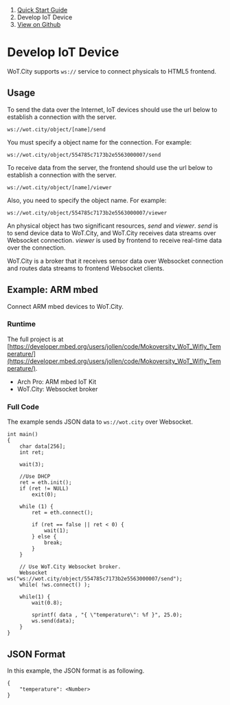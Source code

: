 <div class="row">
    <div class="col-md-12">
        <ol class="breadcrumb">
          <li><a href="#">Quick Start Guide</a></li>
          <li class="active">Develop IoT Device</li>
          <li class="active github"><a href="https://github.com/wotcity/quick-start-guide/tree/master/en-us/arm-mbed" class="fa fa-github">View on Github</a></li>
        </ol>
    </div>
</div>

# Develop IoT Device

WoT.City supports `ws://` service to connect physicals to HTML5 frontend.

## Usage

To send the data over the Internet, IoT devices should use the url below to establish a connection with the server.

```
ws://wot.city/object/[name]/send
```

You must specify a object name for the connection. For example:

```
ws://wot.city/object/554785c7173b2e5563000007/send
```

To receive data from the server, the frontend should use the url below to establish a connection with the server.

```
ws://wot.city/object/[name]/viewer
```

Also, you need to specify the object name. For example:

```
ws://wot.city/object/554785c7173b2e5563000007/viewer
```

An physical object has two significant resources, *send* and *viewer*. *send* is to send device data to WoT.City, and WoT.City receives data streams over Websocket connection. *viewer* is used by frontend to receive real-time data over the connection.

WoT.City is a broker that it receives sensor data over Websocket connection and routes data streams to frontend Websocket clients.

## Example: ARM mbed

Connect ARM mbed devices to WoT.City.

### Runtime

The full project is at [https://developer.mbed.org/users/jollen/code/Mokoversity_WoT_Wifly_Temperature/](https://developer.mbed.org/users/jollen/code/Mokoversity_WoT_Wifly_Temperature/).

* Arch Pro: ARM mbed IoT Kit
* WoT.City: Websocket broker


### Full Code

The example sends JSON data to `ws://wot.city` over Websocket.

```
int main() 
{
    char data[256];
    int ret;
 
    wait(3);
    
    //Use DHCP
    ret = eth.init(); 
    if (ret != NULL)
        exit(0);
    
    while (1) {
        ret = eth.connect();
        
        if (ret == false || ret < 0) {
            wait(1);
        } else {
            break;
        }
    }
    
    // Use WoT.City Websocket broker.
    Websocket ws("ws://wot.city/object/554785c7173b2e5563000007/send");
    while( !ws.connect() );
    
    while(1) { 
        wait(0.8);
        
        sprintf( data , "{ \"temperature\": %f }", 25.0);
        ws.send(data);
    }
}
```

## JSON Format

In this example, the JSON format is as following.

```
{
    "temperature": <Number>
}
```
